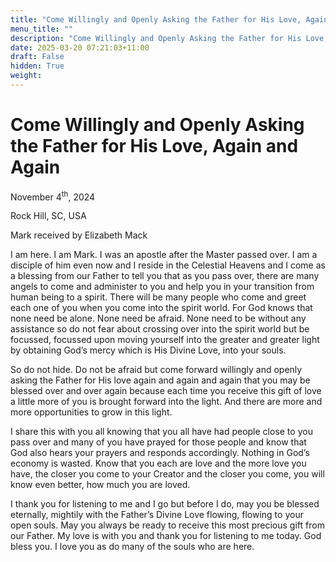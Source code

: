 ```yaml
---
title: "Come Willingly and Openly Asking the Father for His Love, Again and Again"
menu_title: ""
description: "Come Willingly and Openly Asking the Father for His Love, Again and Again"
date: 2025-03-20 07:21:03+11:00
draft: False
hidden: True
weight:
---
```

# Come Willingly and Openly Asking the Father for His Love, Again and Again

November 4<sup>th</sup>, 2024

Rock Hill, SC, USA

Mark received by Elizabeth Mack

I am here. I am Mark. I was an apostle after the Master passed over. I am a disciple of him even now and I reside in the Celestial Heavens and I come as a blessing from our Father to tell you that as you pass over, there are many angels to come and administer to you and help you in your transition from human being to a spirit. There will be many people who come and greet each one of you when you come into the spirit world. For God knows that none need be alone. None need be afraid. None need to be without any assistance so do not fear about crossing over into the spirit world but be focussed, focussed upon moving yourself into the greater and greater light by obtaining God’s mercy which is His Divine Love, into your souls.

So do not hide. Do not be afraid but come forward willingly and openly asking the Father for His love again and again and again that you may be blessed over and over again because each time you receive this gift of love a little more of you is brought forward into the light. And there are more and more opportunities to grow in this light.

I share this with you all knowing that you all have had people close to you pass over and many of you have prayed for those people and know that God also hears your prayers and responds accordingly. Nothing in God’s economy is wasted. Know that you each are love and the more love you have, the closer you come to your Creator and the closer you come, you will know even better, how much you are loved.

I thank you for listening to me and I go but before I do, may you be blessed eternally, mightily with the Father’s Divine Love flowing, flowing to your open souls. May you always be ready to receive this most precious gift from our Father. My love is with you and thank you for listening to me today. God bless you. I love you as do many of the souls who are here.
